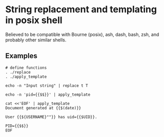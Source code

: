 # String replacement and templating in posix shell

Believed to be compatible with Bourne (posix), ash, dash, bash, zsh, and probably other similar shells.

## Examples

    # define functions
    . ./replace
    . ./apply_template

    echo -n "Input string" | replace t T
    
    echo -n 'pid={{$$}}' | apply_template
    
    cat <<'EOF' | apply_template
    Document generated at {{$(date)}}

    User {{${USERNAME}""}} has uid={{$UID}}.

    PID={{$$}}
    EOF

